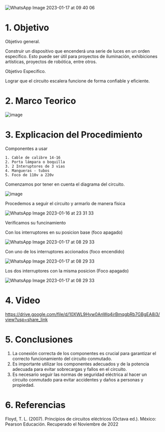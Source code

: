 ![WhatsApp Image 2023-01-17 at 09 40 06](https://user-images.githubusercontent.com/116781677/212928222-be6b8c06-0d0d-45d4-8553-d2348e2ffa82.jpg)

# 1. Objetivo

Objetivo general.

Construir un dispositivo que encenderá una serie de luces en un orden específico. Esto puede ser útil para proyectos de iluminación, exhibiciones artísticas, proyectos de robótica, entre otros.

Objetivo Especifico.

Lograr que el circuito escalera funcione de forma confiable y eficiente.

# 2. Marco Teorico

![image](https://user-images.githubusercontent.com/116781677/212889102-a50bfd57-5727-407c-a233-66aa851681df.png)

# 3. Explicacion del Procedimiento

Componentes a usar

    1. Cable de calibre 14-16
    2. Porta lámpara o boquilla
    3. 2 Interuptores de 3 vias
    4. Mangueras - tubos 
    5. Foco de 110v a 220v

Comenzamos por tener en cuenta el diagrama del circuito.

![image](https://user-images.githubusercontent.com/116781677/212890388-ae167502-78a4-490e-9631-7d61bc323510.png)

Procedemos a seguir el circuito y armarlo de manera física

![WhatsApp Image 2023-01-16 at 23 31 33](https://user-images.githubusercontent.com/116781677/212881459-cbf79070-0213-4c24-b283-d2c581cb7747.jpg)


Verificamos su funcinamiento

Con los interruptores en su posicion base (foco apagado)

![WhatsApp Image 2023-01-17 at 08 29 33](https://user-images.githubusercontent.com/116781677/212911633-ef32091a-c915-46d6-949f-8379fcbbb179.jpg)

Con uno de los interruptores accionados (foco encendido)

![WhatsApp Image 2023-01-17 at 08 29 33](https://user-images.githubusercontent.com/116781677/212911656-bbbc313e-872c-4c15-980a-cd67cea7789d.jpg)

Los dos interruptores con la misma posicion (Foco apagado)

![WhatsApp Image 2023-01-17 at 08 29 33](https://user-images.githubusercontent.com/116781677/212911687-34513187-5b79-4323-ae3a-ab4ddbf0b280.jpg)

# 4. Video

https://drive.google.com/file/d/10XWL9Hyw0AnWq4irBmqgbRb7GBgEA8j3/view?usp=share_link

# 5. Conclusiones

1. La conexión correcta de los componentes es crucial para garantizar el correcto funcionamiento del circuito conmutado.
2. Es importante utilizar los componentes adecuados y de la potencia adecuada para evitar sobrecargas y fallos en el circuito.
3. Es necesario seguir las normas de seguridad eléctrica al hacer un circuito conmutado para evitar accidentes y daños a personas y propiedad.

# 6. Referencias

Floyd, T. L. (2007). Principios de circuitos eléctricos (Octava ed.). México: Pearson Educación. Recuperado el Noviembre de 2022
